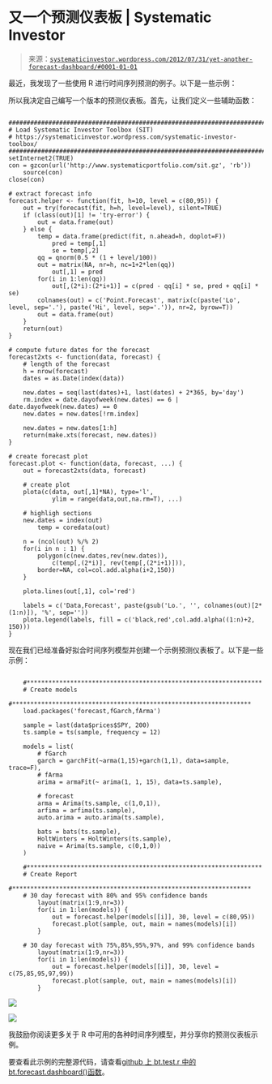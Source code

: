 <!--yml

category: 未分类

date: 2024-05-18 14:39:01

-->

# 又一个预测仪表板 | Systematic Investor

> 来源：[`systematicinvestor.wordpress.com/2012/07/31/yet-another-forecast-dashboard/#0001-01-01`](https://systematicinvestor.wordpress.com/2012/07/31/yet-another-forecast-dashboard/#0001-01-01)

最近，我发现了一些使用 R 进行时间序列预测的例子。以下是一些示例：

所以我决定自己编写一个版本的预测仪表板。首先，让我们定义一些辅助函数：

```

###############################################################################
# Load Systematic Investor Toolbox (SIT)
# https://systematicinvestor.wordpress.com/systematic-investor-toolbox/
###############################################################################
setInternet2(TRUE)
con = gzcon(url('http://www.systematicportfolio.com/sit.gz', 'rb'))
    source(con)
close(con)

# extract forecast info
forecast.helper <- function(fit, h=10, level = c(80,95)) {
	out = try(forecast(fit, h=h, level=level), silent=TRUE)
	if (class(out)[1] != 'try-error') {
		out = data.frame(out)
	} else {
		temp = data.frame(predict(fit, n.ahead=h, doplot=F))
			pred = temp[,1]
			se = temp[,2]
		qq = qnorm(0.5 * (1 + level/100))
		out = matrix(NA, nr=h, nc=1+2*len(qq))
			out[,1] = pred
		for(i in 1:len(qq))
			out[,(2*i):(2*i+1)] = c(pred - qq[i] * se, pred + qq[i] * se)
		colnames(out) = c('Point.Forecast', matrix(c(paste('Lo', level, sep='.'), paste('Hi', level, sep='.')), nr=2, byrow=T))
		out = data.frame(out)
	}	
	return(out)
}

# compute future dates for the forecast
forecast2xts <- function(data, forecast) {
	# length of the forecast
	h = nrow(forecast)
	dates = as.Date(index(data))

	new.dates = seq(last(dates)+1, last(dates) + 2*365, by='day')
	rm.index = date.dayofweek(new.dates) == 6 | date.dayofweek(new.dates) == 0
 	new.dates = new.dates[!rm.index]

 	new.dates = new.dates[1:h] 	
 	return(make.xts(forecast, new.dates))
}

# create forecast plot
forecast.plot <- function(data, forecast, ...) {
	out = forecast2xts(data, forecast)

 	# create plot
 	plota(c(data, out[,1]*NA), type='l', 
 			ylim = range(data,out,na.rm=T), ...) 		

 	# highligh sections
	new.dates = index(out)
		temp = coredata(out)

	n = (ncol(out) %/% 2)
	for(i in n : 1) {
		polygon(c(new.dates,rev(new.dates)), 
			c(temp[,(2*i)], rev(temp[,(2*i+1)])), 
		border=NA, col=col.add.alpha(i+2,150))
	}

	plota.lines(out[,1], col='red')

	labels = c('Data,Forecast', paste(gsub('Lo.', '', colnames(out)[2*(1:n)]), '%', sep=''))
	plota.legend(labels, fill = c('black,red',col.add.alpha((1:n)+2, 150)))			
}

```

现在我们已经准备好拟合时间序列模型并创建一个示例预测仪表板了。以下是一些示例：

```

	#*****************************************************************
	# Create models
	#****************************************************************** 
	load.packages('forecast,fGarch,fArma')

	sample = last(data$prices$SPY, 200)	
	ts.sample = ts(sample, frequency = 12)

	models = list(
		# fGarch		
		garch = garchFit(~arma(1,15)+garch(1,1), data=sample, trace=F),
		# fArma
		arima = armaFit(~ arima(1, 1, 15), data=ts.sample),

		# forecast
		arma = Arima(ts.sample, c(1,0,1)),
		arfima = arfima(ts.sample),
		auto.arima = auto.arima(ts.sample),

		bats = bats(ts.sample),
		HoltWinters = HoltWinters(ts.sample),
		naive = Arima(ts.sample, c(0,1,0))
	)

	#*****************************************************************
	# Create Report
	#****************************************************************** 						
	# 30 day forecast with 80% and 95% confidence bands
		layout(matrix(1:9,nr=3))
		for(i in 1:len(models)) {
			out = forecast.helper(models[[i]], 30, level = c(80,95))	 	
			forecast.plot(sample, out, main = names(models)[i]) 	
		}	

	# 30 day forecast with 75%,85%,95%,97%, and 99% confidence bands
		layout(matrix(1:9,nr=3))
		for(i in 1:len(models)) {
			out = forecast.helper(models[[i]], 30, level = c(75,85,95,97,99))	 	
			forecast.plot(sample, out, main = names(models)[i]) 	
		}	

```

![](https://systematicinvestor.wordpress.com/wp-content/uploads/2012/07/plot1.png)

![](https://systematicinvestor.wordpress.com/wp-content/uploads/2012/07/plot2.png)

我鼓励你阅读更多关于 R 中可用的各种时间序列模型，并分享你的预测仪表板示例。

要查看此示例的完整源代码，请查看[github 上 bt.test.r 中的 bt.forecast.dashboard()函数](https://github.com/systematicinvestor/SIT/blob/master/R/bt.test.r)。
